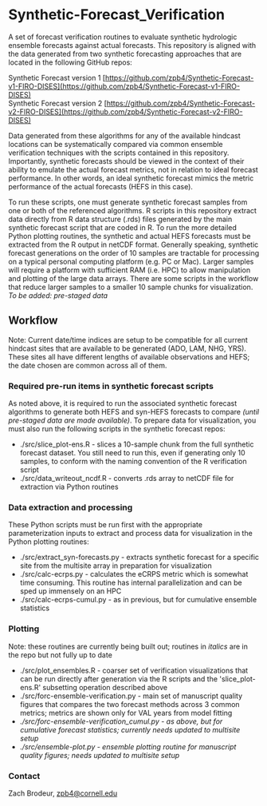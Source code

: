 # Synthetic-Forecast_Verification
A set of forecast verification routines to evaluate synthetic hydrologic ensemble forecasts against actual forecasts. This repository is aligned with the data generated from two synthetic forecasting approaches that are located in the following GitHub repos:   
    
Synthetic Forecast version 1 [https://github.com/zpb4/Synthetic-Forecast-v1-FIRO-DISES](https://github.com/zpb4/Synthetic-Forecast-v1-FIRO-DISES)   
Synthetic Forecast version 2 [https://github.com/zpb4/Synthetic-Forecast-v2-FIRO-DISES](https://github.com/zpb4/Synthetic-Forecast-v2-FIRO-DISES)   

Data generated from these algorithms for any of the available hindcast locations can be systematically compared via common ensemble verification techniques with the scripts contained in this repository. Importantly, synthetic forecasts should be viewed in the context of their ability to emulate the actual forecast metrics, not in relation to ideal forecast performance. In other words, an ideal synthetic forecast mimics the metric performance of the actual forecasts (HEFS in this case).   

To run these scripts, one must generate synthetic forecast samples from one or both of the referenced algorithms. R scripts in this repository extract data directly from R data structure (.rds) files generated by the main synthetic forecast script that are coded in R. To run the more detailed Python plotting routines, the synthetic and actual HEFS forecasts must be extracted from the R output in netCDF format. Generally speaking, synthetic forecast generations on the order of 10 samples are tractable for processing on a typical personal computing platform (e.g. PC or Mac). Larger samples will require a platform with sufficient RAM (i.e. HPC) to allow manipulation and plotting of the large data arrays. There are some scripts in the workflow that reduce larger samples to a smaller 10 sample chunks for visualization. _To be added: pre-staged data_

## Workflow   
Note: Current date/time indices are setup to be compatible for all current hindcast sites that are available to be generated (ADO, LAM, NHG, YRS). These sites all have different lengths of available observations and HEFS; the date chosen are common across all of them.
### Required pre-run items in synthetic forecast scripts
As noted above, it is required to run the associated synthetic forecast algorithms to generate both HEFS and syn-HEFS forecasts to compare _(until pre-staged data are made available)_. To prepare data for visualization, you must also run the following scripts in the synthetic forecast repos:

-  ./src/slice_plot-ens.R - slices a 10-sample chunk from the full synthetic forecast dataset. You still need to run this, even if generating only 10 samples, to conform with the naming convention of the R verification script
-  ./src/data_writeout_ncdf.R - converts .rds array to netCDF file for extraction via Python routines

### Data extraction and processing
These Python scripts must be run first with the appropriate parameterization inputs to extract and process data for visualization in the Python plotting routines:
- ./src/extract_syn-forecasts.py - extracts synthetic forecast for a specific site from the multisite array in preparation for visualization
- ./src/calc-ecrps.py - calculates the eCRPS metric which is somewhat time consuming. This routine has internal parallelization and can be sped up immensely on an HPC
- ./src/calc-ecrps-cumul.py - as in previous, but for cumulative ensemble statistics
### Plotting
Note: these routines are currently being built out; routines in _italics_ are in the repo but not fully up to date
- ./src/plot_ensembles.R - coarser set of verification visualizations that can be run directly after generation via the R scripts and the 'slice_plot-ens.R' subsetting operation described above
- ./src/forc-ensemble-verification.py - main set of manuscript quality figures that compares the two forecast methods across 3 common metrics; metrics are shown only for VAL years from model fitting
- _./src/forc-ensemble-verification_cumul.py - as above, but for cumulative forecast statistics; currently needs updated to multisite setup_
- _./src/ensemble-plot.py - ensemble plotting routine for manuscript quality figures; needs updated to multisite setup_

### Contact
Zach Brodeur, zpb4@cornell.edu
